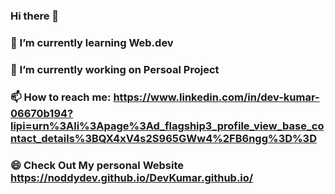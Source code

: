 ### Hi there 👋
### 🌱 I’m currently learning Web.dev 
### 🔭 I’m currently working on Persoal Project
### 📫 How to reach me: https://www.linkedin.com/in/dev-kumar-06670b194?lipi=urn%3Ali%3Apage%3Ad_flagship3_profile_view_base_contact_details%3BQX4xV4s2S965GWw4%2FB6ngg%3D%3D


### 😄 Check Out My personal Website https://noddydev.github.io/DevKumar.github.io/
<!--
**Noddydev/Noddydev** is a ✨ _special_ ✨ repository because its `README.md` (this file) appears on your GitHub profile.

Here are some ideas to get you started:

- 🔭 I’m currently working on ...
- 🌱 I’m currently learning 
- 👯 I’m looking to collaborate on ...
- 🤔 I’m looking for help with ...
- 💬 Ask me about ...
- 📫 How to reach me: ...
- 😄 Pronouns: ...
- ⚡ Fun fact: ...
-->
